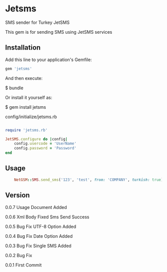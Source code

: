 # Jetsms

SMS sender for Turkey JetSMS

This gem is for sending SMS using JetSMS services

## Installation

Add this line to your application's Gemfile:

```ruby
gem 'jetsms'
```

And then execute:

$ bundle

Or install it yourself as:

$ gem install jetsms

config/initialize/jetsms.rb
```ruby

require 'jetsms.rb'

JetSMS.configure do |config|
	config.usercode = 'UserName'
	config.password = 'Password'
end

```


## Usage

```ruby
	NetGSM::SMS.send_sms('123', 'test', from: 'COMPANY', turkish: true)
```

## Version

0.0.7
Usage Document Added


0.0.6
Xml Body Fixed
Sms Send Success


0.0.5
Bug Fix
UTF-8 Option Added


0.0.4
Bug Fix
Date Option Added


0.0.3
Bug Fix
Single SMS Added

0.0.2
Bug Fix


0.0.1
First Commit